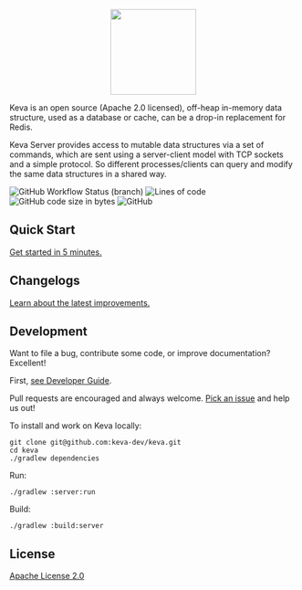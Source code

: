 <p align="center">
  <img width="150" src="https://i.imgur.com/z0c9bV7.png">
</p>

Keva is an open source (Apache 2.0 licensed), off-heap in-memory data structure, used as a database or cache,
can be a drop-in replacement for Redis.

Keva Server provides access to mutable data structures via a set of commands, which are sent using a server-client model
with TCP sockets and a simple protocol. So different processes/clients can query and modify the same data structures in
a shared way.

![GitHub Workflow Status (branch)](https://img.shields.io/github/workflow/status/keva-dev/keva/Build/master?label=build&style=flat-square)
![Lines of code](https://img.shields.io/tokei/lines/github/keva-dev/keva?style=flat-square)
![GitHub code size in bytes](https://img.shields.io/github/languages/code-size/keva-dev/keva?style=flat-square)
![GitHub](https://img.shields.io/github/license/keva-dev/keva?style=flat-square)

## Quick Start

[Get started in 5 minutes.](https://keva.dev)

## Changelogs

[Learn about the latest improvements.](https://keva.dev/changelogs.html)

## Development

Want to file a bug, contribute some code, or improve documentation? Excellent!

First, [see Developer Guide](https://keva.dev/developer-guide.html).

Pull requests are encouraged and always welcome. [Pick an issue](https://github.com/keva-dev/keva/issues) and help
us out!

To install and work on Keva locally:

```command
git clone git@github.com:keva-dev/keva.git
cd keva
./gradlew dependencies
```

Run:

```command
./gradlew :server:run
```

Build:

```command
./gradlew :build:server
```

## License

[Apache License 2.0](https://github.com/keva-dev/keva/blob/master/LICENSE)

